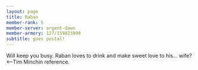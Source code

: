 ```yaml
---
layout: page
title: Raban
member-rank: 5
member-server: argent-dawn
member-armory: 127/159823999
subtitle: goes postal!
---
```


Will keep you busy.  Raban loves to drink and make sweet love to his... wife? <--Tim Minchin reference.
